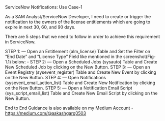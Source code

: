 ServiceNow Notifications: Use Case-1

As a SAM Analyst/ServiceNow Developer, I need to create or trigger the notification to the owners of the license entitlements which are going to expire in next 30, 60, and 90 days.

There are 5 steps that we need to follow in order to achieve this requirement in ServiceNow.

STEP 1: — Open an Entitlement (alm_license) Table and Set the Filter on “End Date” and “License Type” Field like mentioned in the screenshot(Fig-1.1) below: - STEP 2: — Open a Scheduled Jobs (sysauto) Table and Create New Scheduled Job by clicking on the New Button. STEP 3: — Open an Event Registry (sysevent_register) Table and Create New Event by clicking on the New Button. STEP 4: — Open Notifications (sysevent_email_action_list) Table and Create New Notification by clicking on the New Button. STEP 5: — Open a Notification Email Script (sys_script_email_list) Table and Create New Email Script by clicking on the New Button.

End to End Guidance is also available on my Medium Account - https://medium.com/@aakashgarg0503

